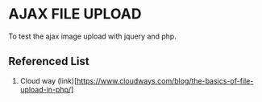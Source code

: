 # AJAX FILE UPLOAD
To test the ajax image upload with jquery and php.

## Referenced List
1. Cloud way (link)[https://www.cloudways.com/blog/the-basics-of-file-upload-in-php/]
